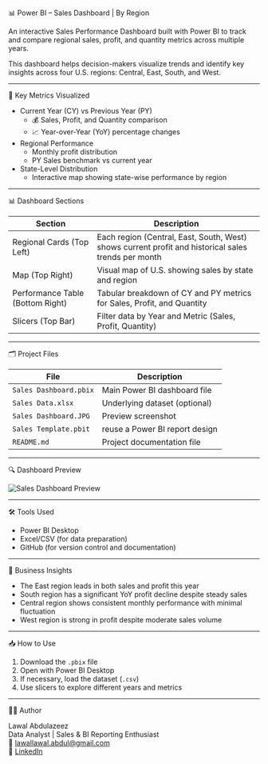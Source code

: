 📊 Power BI – Sales Dashboard | By Region

An interactive Sales Performance Dashboard built with Power BI to track and compare regional sales, profit, and quantity metrics across multiple years.

This dashboard helps decision-makers visualize trends and identify key insights across four U.S. regions: Central, East, South, and West.

---

 📌 Key Metrics Visualized

- Current Year (CY) vs Previous Year (PY)
  - 💰 Sales, Profit, and Quantity comparison
  - 📈 Year-over-Year (YoY) percentage changes
- Regional Performance
  - Monthly profit distribution
  - PY Sales benchmark vs current year
- State-Level Distribution
  - Interactive map showing state-wise performance by region

---

 📊 Dashboard Sections

| Section | Description |
|--------|-------------|
| Regional Cards (Top Left) | Each region (Central, East, South, West) shows current profit and historical sales trends per month |
| Map (Top Right) | Visual map of U.S. showing sales by state and region |
| Performance Table (Bottom Right) | Tabular breakdown of CY and PY metrics for Sales, Profit, and Quantity |
| Slicers (Top Bar) | Filter data by Year and Metric (Sales, Profit, Quantity) |

---

 🗂️ Project Files

| File | Description |
|------|-------------|
| `Sales Dashboard.pbix` | Main Power BI dashboard file |
| `Sales Data.xlsx` | Underlying dataset (optional) |
| `Sales Dashboard.JPG` | Preview screenshot |
| `Sales Template.pbit` | reuse a Power BI report design |
| `README.md` | Project documentation file |

---

 🔍 Dashboard Preview

![Sales Dashboard Preview](Sales_Dashboard.JPG)

---

 🛠 Tools Used

- Power BI Desktop
- Excel/CSV (for data preparation)
- GitHub (for version control and documentation)

---

 🧠 Business Insights

- The East region leads in both sales and profit this year
- South region has a significant YoY profit decline despite steady sales
- Central region shows consistent monthly performance with minimal fluctuation
- West region is strong in profit despite moderate sales volume

---

 📥 How to Use

1. Download the `.pbix` file
2. Open with Power BI Desktop
3. If necessary, load the dataset (`.csv`)
4. Use slicers to explore different years and metrics

---

 👨‍💼 Author

Lawal Abdulazeez  
Data Analyst | Sales & BI Reporting Enthusiast  
📧 lawallawal.abdul@gmail.com  
🔗 [LinkedIn](https://www.linkedin.com/in/lawalabdulazeez)

